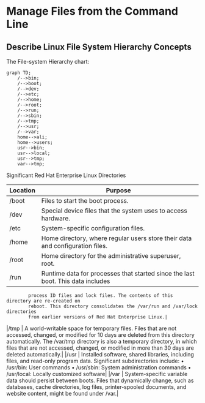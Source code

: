 # Manage Files from the Command Line


## Describe Linux File System Hierarchy Concepts

The File-system Hierarchy chart:

```mermaid
graph TD;
    /-->bin;
    /-->boot;
    /-->dev;
    /-->etc;
    /-->home;
    /-->root;
    /-->run;
    /-->sbin;
    /-->tmp;
    /-->usr;
    /-->var;
    home-->ali;
    home-->users;
    usr-->bin;
    usr-->local;
    usr-->tmp;
    var-->tmp;
```

Significant Red Hat Enterprise Linux Directories


|Location |Purpose|
|--|--|
|/boot  |   Files to start the boot process.|
|/dev   |   Special device files that the system uses to access hardware.|
|/etc   |   System-specific configuration files.|
|/home  |    Home directory, where regular users store their data and configuration files.|
|/root  |    Home directory for the administrative superuser, root.|
|/run   |    Runtime data for processes that started since the last boot. This data includes
            process ID files and lock files. The contents of this directory are re-created on
            reboot. This directory consolidates the /var/run and /var/lock directories
            from earlier versions of Red Hat Enterprise Linux.|
|/tmp   |   A world-writable space for temporary files. Files that are not accessed, changed,
            or modified for 10 days are deleted from this directory automatically. The
            /var/tmp directory is also a temporary directory, in which files that are not
            accessed, changed, or modified in more than 30 days are deleted automatically.|
|/usr   |    Installed software, shared libraries, including files, and read-only program data.
            Significant subdirectories include:
            • /usr/bin: User commands
            • /usr/sbin: System administration commands
            • /usr/local: Locally customized software|
|/var   |    System-specific variable data should persist between boots. Files that
            dynamically change, such as databases, cache directories, log files, printer-spooled documents, and website content, might be found under /var.|
